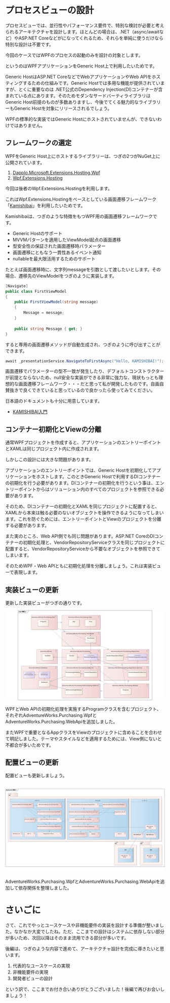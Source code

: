 # プロセスビューの設計

プロセスビューでは、並行性やパフォーマンス要件で、特別な検討が必要と考えられるアーキテクチャを設計します。ほとんどの場合は、.NET（async/awaitなど）やASP.NET Coreなどがになってくれるため、それらを単純に使うだけなら特別な設計は不要です。

今回のケースではWPFのプロセスの起動のみを設計の対象とします。

というのはWPFアプリケーションをGeneric Host上で利用したいためです。

Generic HostはASP.NET CoreなどでWebアプリケーションやWeb APIをホスティングするための仕組みです。Generic Hostでは多用な機能が提供されていますが、とくに重要なのは .NET公式のDependency Injection(DI)コンテナーが含まれている点にあります。そのためモダンなサードバーティライブラリはGeneric Host前提のものが多数ありますし、今後でてくる魅力的なライブラリーもGeneric Hostを対象にリリースされるでしょう。

WPFの標準的な実装ではGeneric Hostにホストされていませんが、できないわけではありません。

## フレームワークの選定

WPFをGeneric Host上にホストするライブラリーは、つぎの2つがNuGet上に公開されています。

1. [Dapplo.Microsoft.Extensions.Hosting.Wpf](https://github.com/dapplo/Dapplo.Microsoft.Extensions.Hosting)
2. [Wpf.Extensions.Hosting](https://github.com/nuitsjp/Wpf.Extensions.Hosting)

今回は後者のWpf.Extensions.Hostingを利用します。

これはWpf.Extensions.Hostingをベースとしている画面遷移フレームワーク「[Kamishibai](https://github.com/nuitsjp/Kamishibai)」を利用したいためです。

Kamishibaiは、つぎのような特徴をもつWPF用の画面遷移フレームワークです。


- Generic Hostのサポート
- MVVMパターンを適用したViewModel起点の画面遷移
- 型安全性の保証された画面遷移時パラメーター
- 画面遷移にともなう一貫性あるイベント通知
- nullableを最大限活用するためのサポート

たとえば画面遷移時に、文字列messageを引数として渡したいとします。その場合、遷移先のViewModelをつぎのように実装します。

```cs
[Navigate]
public class FirstViewModel
{
    public FirstViewModel(string message)
    {
        Message = message;
    }

    public string Message { get; }
}
```

すると専用の画面遷移メソッドが自動生成され、つぎのように呼び出すことができます。

```cs
await _presentationService.NavigateToFirstAsync("Hello, KAMISHIBAI!");
```

画面遷移でパラメーターの型不一致が発生したり、デフォルトコンストラクターが前提とならないため、null安全な実装ができる非常に強力な、現状もっとも理想的な画面遷移フレームワーク・・・だと思って私が開発したものです。自画自賛抜きで良くできていると思っているので良かったら使ってみてください。

日本語のドキュメントも十分に用意しています。

- [KAMISHIBAI入門](https://zenn.dev/nuits_jp/books/introduction-to-kamishibai)

## コンテナー初期化とViewの分離

通常WPFプロジェクトを作成すると、アプリケーションのエントリーポイントとXAMLは同じプロジェクト内に作成されます。

しかしこの設計には大きな問題があります。

アプリケーションのエントリーポイントでは、Generic Hostを初期化してアプリケーションをホストします。このときGeneric Hostで利用するDIコンテナーの初期化を行う必要があります。DIコンテナーの初期化を行うという事は、エントリーポイントからはソリューション内のすべてのプロジェクトを参照できる必要があります。

そのため、DIコンテナーの初期化とXAMLを同じプロジェクトに配置すると、XAMLから本来は触る必要のないオブジェクトを操作できるようになってしまいます。これを防ぐためには、エントリーポイントとViewのプロジェクトを分離する必要があります。

また実のところ、Web API側でも同じ問題があります。ASP.NET CoreのDIコンテナーの初期化処理と、VendorRepositoryServiceクラスを同じプロジェクトに配置すると、VendorRepositoryServiceから不要なオブジェクトを参照できてしまいます。

そのためWPF・Web APIともに初期化処理を分離しましょう。これは実装ビューで表現します。

## 実装ビューの更新

更新した実装ビューがつぎの通りです。

![](/Article02/スライド35.PNG)

WPFとWeb APIの初期化処理を実施するProgramクラスを含むプロジェクト、それぞれAdventureWorks.Purchasing.WpfとAdventureWorks.Purchasing.WebApiを追加しました。

またWPFで重要となるAppクラスをViewのプロジェクトに含めることを合わせて明記しました。テーマやスタイルなどを適用するためには、View側にないと不都合が多いためです。

## 配置ビューの更新

配置ビューも更新しましょう。

![](/Article02/スライド36.PNG)

AdventureWorks.Purchasing.WpfとAdventureWorks.Purchasing.WebApiを追加して依存関係を整理しました。

# さいごに

さて、これでやっとユースケースや非機能要件の実装を設計する準備が整いました。なかなか大変でしたね。ただ、ここまでの設計はシステムに依存しない部分が多いため、次回以降はそのまま流用できる部分が多いです。

後編は、つぎのような内容で進めて、アーキテクチャ設計を完成に導きたいと思います。

1. 代表的なユースケースの実現
2. 非機能要件の実現
3. 開発者ビューの設計

という訳で、ここまでお付き合いありがとうございました！後編で再びお会いしましょう！